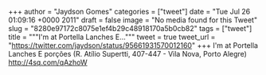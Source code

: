 
+++
author = "Jaydson Gomes"
categories = ["tweet"]
date = "Tue Jul 26 01:09:16 +0000 2011"
draft = false
image = "No media found for this Tweet"
slug = "8280e97172c8075e1ef4b29c48918170a5b0cb82"
tags = ["tweet"]
title = """I'm at Portella Lanches E..."""
tweet = true
tweet_url = "https://twitter.com/jaydson/status/95661931570012160"
+++
I'm at Portella Lanches E porções (R. Atílio Supertti, 407-447 - Vila Nova, Porto Alegre) http://4sq.com/qAzhoW
